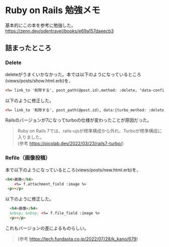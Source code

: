 # Ruby on Rails 勉強メモ
基本的にこの本を参考に勉強した。
https://zenn.dev/odentravel/books/e69a157daeecb3

## 詰まったところ
### Delete
deleteがうまくいかなかった。本では以下のようになっているところ(views/posts/show.html.erb)を、
```html
<%= link_to '削除する', post_path(@post.id),method: :delete, "data-confirm"=>"本当に消しますか？" %><br>
```
以下のように修正した。
```html
<%= link_to '削除する', post_path(@post.id), data:{turbo_method: :delete, turbo_confirm:'本当に消しますか?'} %><br>
```
Railsのバージョンが7になってturboの仕様が変わったことが原因だった。
> Ruby on Rails 7では、rails-ujsが標準構成から外れ、Turboが標準構成に入りました。  
(参考 https://picolab.dev/2022/03/23/rails7-turbo/)

### Refile（画像投稿）
本で以下のようになっているところ(views/posts/new.html.erb)を、
```html
<h4>画像</h4>
    <%= f.attachment_field :image %>
 <p></p>
```
以下のように修正した。
```html
  <h4>画像</h4>
  &nbsp; &nbsp; <%= f.file_field :image %>
  <p></p>
```
これもバージョンの差によるものらしい。  
>(参考 https://tech.fundasta.co.jp/2022/07/28/k_kano/679)